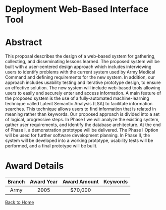 
Deployment Web-Based Interface Tool
===================================

# Abstract


This proposal describes the design of a web-based system for gathering, collecting, and disseminating lessons learned.  The proposed system will be built with a user-centered design approach which includes interviewing users to identify problems with the current system used by Army Medical Command and defining requirements for the new system.  In addition, our approach includes usability testing and iterative prototype design, to ensure an effective solution.  The new system will include web-based tools allowing users to easily and securely enter and access information.   A main feature of the proposed system is the use of a fully-automated machine-learning technique called Latent Semantic Analysis (LSA) to facilitate information searches.  This technique allows users to find information that is related in meaning rather than keywords.   Our proposed approach is divided into a set of logical, progressive steps.  In Phase I we will analyze the existing system, gather user requirements, and identify the database architecture.  At the end of Phase I, a demonstration prototype will be delivered.  The Phase I Option will be used for further software development planning.  In Phase II, the system will be developed into a working prototype, usability tests will be performed, and a final prototype will be built.  

# Award Details

|Branch|Award Year|Award Amount|Keywords|
| :---: | :---: | :---: | :---: |
|Army|2005|$70,000||
  
  


[Back to Home](https://github.com/chrischow/dod_sbir_awards#970)
